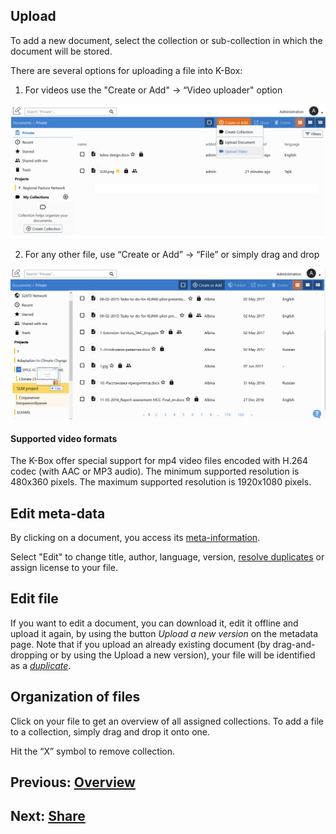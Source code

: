## Upload

To add a new document, select the collection or sub-collection in which the document will be stored.


There are several options for uploading a file into K-Box:

1. For videos use the "Create or Add"  → “Video uploader" option

![Upload](./img/dms-upload-file-selector.png)

2. For any other file, use “Create or Add” → “File” or simply drag and drop 

![Upload](./img/dms-upload.png)

#### Supported video formats

The K-Box offer special support for mp4 video files encoded with H.264 codec (with AAC or MP3 audio). The minimum supported resolution is 480x360 pixels. The maximum supported resolution is 1920x1080 pixels.
 
## Edit meta-data

By clicking on a document, you access its [meta-information](./meta-data.md).

Select "Edit" to change title, author, language, version, [resolve duplicates](https://git.klink.asia/main/k-box/blob/Update-Help-Project-section/docs/user/documents/duplicates.md#resolve) or assign license to your file.


## Edit file
If you want to edit a document, you can download it, edit it offline and upload it again, by using the button _Upload a new version_ on the metadata page. Note that if you upload an already existing document (by drag-and-dropping or by using the Upload a new version), your file will be identified as a [_duplicate_](https://git.klink.asia/main/k-box/blob/Update-Help-Project-section/docs/user/documents/duplicates.md#resolve). 


## Organization of files

Click on your file to get an overview of all assigned collections. To add a file to a collection, simply drag and drop it onto one. 

Hit the “X” symbol to remove collection.

## Previous: [Overview](./work-with-documents.md)            

## Next: [Share](./share.md)

